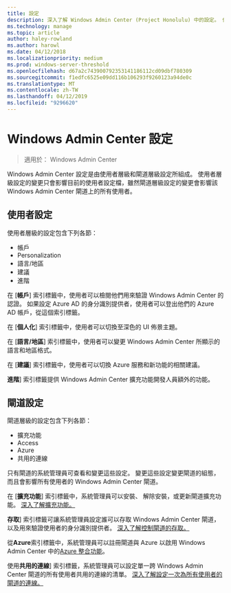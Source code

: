 ```yaml
---
title: 設定
description: 深入了解 Windows Admin Center (Project Honolulu) 中的設定。 使用者設定可讓使用者變更其語言/地區和其他喜好設定。 閘道設定可讓系統管理員設定閘道。
ms.technology: manage
ms.topic: article
author: haley-rowland
ms.author: harowl
ms.date: 04/12/2018
ms.localizationpriority: medium
ms.prod: windows-server-threshold
ms.openlocfilehash: d67a2c743900792353141186112cd09dbf780309
ms.sourcegitcommit: f1edfc6525e09dd116b106293f9260123a94de0c
ms.translationtype: MT
ms.contentlocale: zh-TW
ms.lasthandoff: 04/12/2019
ms.locfileid: "9296620"
---
```

# Windows Admin Center 設定

> 適用於： Windows Admin Center

Windows Admin Center 設定是由使用者層級和閘道層級設定所組成。 使用者層級設定的變更只會影響目前的使用者設定檔，雖然閘道層級設定的變更會影響該 Windows Admin Center 閘道上的所有使用者。

## 使用者設定

使用者層級的設定包含下列各節：

- 帳戶
- Personalization
- 語言/地區
- 建議
- 進階

在 [**帳戶**] 索引標籤中，使用者可以檢閱他們用來驗證 Windows Admin Center 的認證。 如果設定 Azure AD 的身分識別提供者，使用者可以登出他們的 Azure AD 帳戶，從這個索引標籤。

在 [**個人化**] 索引標籤中，使用者可以切換至深色的 UI 佈景主題。

在 [**語言/地區**] 索引標籤中，使用者可以變更 Windows Admin Center 所顯示的語言和地區格式。

在 [**建議**] 索引標籤中，使用者可以切換 Azure 服務和新功能的相關建議。

**進階**] 索引標籤提供 Windows Admin Center 擴充功能開發人員額外的功能。

## 閘道設定

閘道層級的設定包含下列各節：

- 擴充功能
- Access
- Azure
- 共用的連線

只有閘道的系統管理員可查看和變更這些設定。 變更這些設定變更閘道的組態，而且會影響所有使用者的 Windows Admin Center 閘道。

在 [**擴充功能**] 索引標籤中，系統管理員可以安裝、 解除安裝，或更新閘道擴充功能。 [深入了解擴充功能。](using-extensions.md)

**存取**] 索引標籤可讓系統管理員設定誰可以存取 Windows Admin Center 閘道，以及用來驗證使用者的身分識別提供者。 [深入了解控制閘道的存取。](user-access-control.md)

從**Azure**索引標籤中，系統管理員可以註冊閘道與 Azure 以啟用 Windows Admin Center 中的[Azure 整合功能](azure-integration.md)。

使用**共用的連線**] 索引標籤，系統管理員可以設定單一跨 Windows Admin Center 閘道的所有使用者共用的連線的清單。 [深入了解設定一次為所有使用者的閘道的連線。](shared-connections.md)